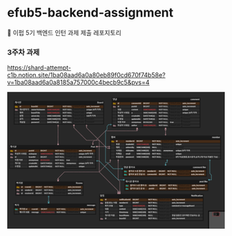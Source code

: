 # efub5-backend-assignment

💙 이펍 5기 백엔드 인턴 과제 제출 레포지토리

### 3주차 과제

https://shard-attempt-c1b.notion.site/1ba08aad6a0a80eb89f0cd670f74b58e?v=1ba08aad6a0a8185a757000c4becb9c5&pvs=4

![alt text]({B1555A09-39A8-4323-8A05-9097C455F80A}.png)
